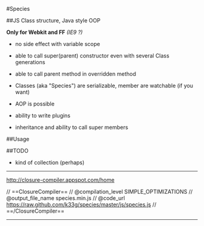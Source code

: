 #Species

##JS Class structure, Java style OOP

**Only for Webkit and FF** *(IE9 ?)*

- no side effect with variable scope
- able to call super(parent) constructor even with several Class generations
- able to call parent method in overridden method

- Classes (aka "Species") are serializable, member are watchable (if you want)
- AOP is possible
- ability to write plugins
- inheritance and ability to call super members

##Usage



##TODO

- kind of collection (perhaps)

- - -

http://closure-compiler.appspot.com/home

// ==ClosureCompiler==
// @compilation_level SIMPLE_OPTIMIZATIONS
// @output_file_name species.min.js
// @code_url https://raw.github.com/k33g/species/master/js/species.js
// ==/ClosureCompiler==

- - -
